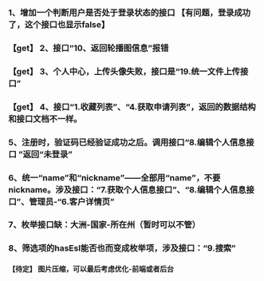 ### 1、增加一个判断用户是否处于登录状态的接口 【有问题，登录成功了，这个接口也显示false】

### 【get】 2、接口“10、返回轮播图信息”报错 

### 【get】 3、个人中心，上传头像失败，接口是“19.统一文件上传接口”

### 【get】 4、接口“1.收藏列表”、“4.获取申请列表”，返回的数据结构和接口文档不一样。

### 5、注册时，验证码已经验证成功之后。调用接口“8.编辑个人信息接口 ”返回“未登录”

### 6、统一“name”和“nickname”——全部用“name”，不要nickname。涉及接口：“7.获取个人信息接口”、“8.编辑个人信息接口”、管理员-“6.客户详情页”

### 7、枚举接口缺：大洲-国家-所在州（暂时可以不管）

### 8、筛选项的hasEsl能否也而变成枚举项，涉及接口：“9.搜索”

#### 【待定】 图片压缩，可以最后考虑优化-前端或者后台